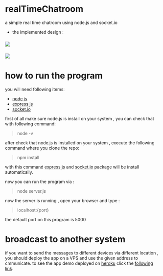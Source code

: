 # realTimeChatroom
a simple real time chatroom using node.js and socket.io
- the implemented design : 
### ![](https://i.postimg.cc/VLG9QF6W/chat1.png)
### ![](https://i.postimg.cc/7PX00Ngr/chat2.png)
# how to run the program
you will need following items:
- [node js](https://nodejs.org/en/)
- [express js](https://expressjs.com/)
- [socket.io](https://socket.io/)

first of all make sure node.js is install on your system , you can check that with following command:

> node -v

after check that node.js is installed on your system , execute the following command where you clone the repo:

> npm install

with this command [express js](https://expressjs.com/) and [socket.io](https://socket.io/) package will be install automatically.


now you can run the program via :

> node server.js

now the server is running , open your browser and type :

> localhost:{port}

the default port on this program is 5000

# broadcast to another system
if you want to send the messages to different devices via different location , you should deploy the app on a VPS and use the given address to cmmunicate.
to see the app demo deployed on [heroku](https://www.heroku.com/) click the [following link](https://chat-room-ali-gh.herokuapp.com/).
